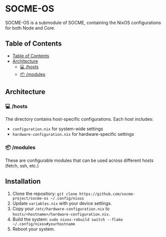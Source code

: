 # SOCME-OS

SOCME-OS is a submodule of SOCME, containing the NixOS configurations for both Node and Core.

## Table of Contents

- [Table of Contents](#table-of-contents)
- [Architecture](#architecture)
  - [💻 /hosts](#-hosts)
  - [📦 /modules](#-modules)

## Architecture

### 💻 /hosts

The directory contains host-specific configurations. Each host includes:

- `configuration.nix` for system-wide settings
- `hardware-configuration.nix` for hardware-specific settings

### 📦 /modules

These are configurable modules that can be used across different hosts (fetch, ssh, etc.)

## Installation

1. Clone the repository:
`git clone https://github.com/socme-project/socme-os ~/.config/nixos`
2. Update `variables.nix` with your device settings.
3. Copy your `/etc/hardware-configuration.nix` to `hosts/<hostname>/hardware-configuration.nix`.
4. Build the system:
`sudo nixos-rebuild switch --flake ~/.config/nixos#yourhostname`
5. Reboot your system.

